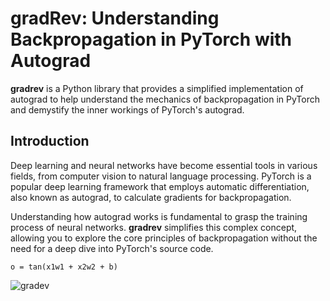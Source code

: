# gradRev: Understanding Backpropagation in PyTorch with Autograd

**gradrev** is a Python library that provides a simplified implementation of autograd to help understand the mechanics of backpropagation in PyTorch and demystify the inner workings of PyTorch's autograd.

## Introduction

Deep learning and neural networks have become essential tools in various fields, from computer vision to natural language processing. PyTorch is a popular deep learning framework that employs automatic differentiation, also known as autograd, to calculate gradients for backpropagation.

Understanding how autograd works is fundamental to grasp the training process of neural networks. **gradrev** simplifies this complex concept, allowing you to explore the core principles of backpropagation without the need for a deep dive into PyTorch's source code.

```
o = tan(x1w1 + x2w2 + b)
```
![gradev](https://drive.google.com/file/d/1_WqvQP1CcuDrDjAsmV9FKNhxiUiBmV0Z/view?usp=sharing)
